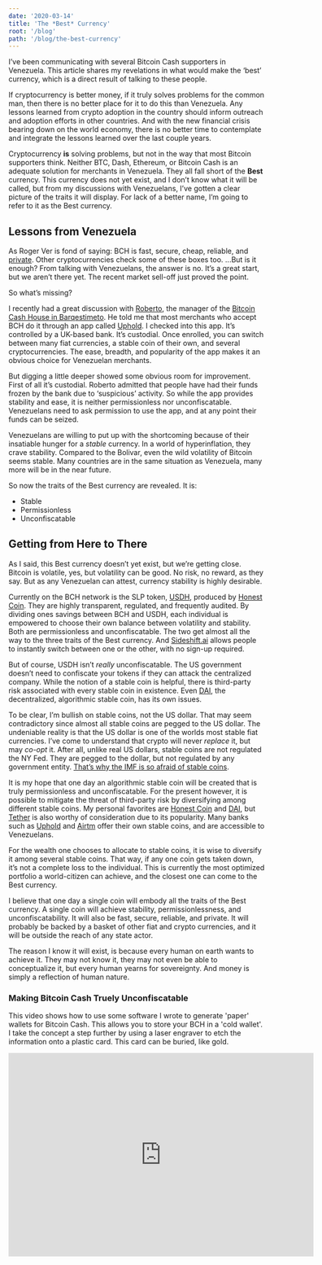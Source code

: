 ```yaml
---
date: '2020-03-14'
title: 'The *Best* Currency'
root: '/blog'
path: '/blog/the-best-currency'
---
```


I’ve been communicating with several Bitcoin Cash supporters in Venezuela. This article shares my revelations in what would make the ‘best’ currency, which is a direct result of talking to these people.

If cryptocurrency is better money, if it truly solves problems for the common man, then there is no better place for it to do this than Venezuela. Any lessons learned from crypto adoption in the country should inform outreach and adoption efforts in other countries. And with the new financial crisis bearing down on the world economy, there is no better time to contemplate and integrate the lessons learned over the last couple years.

Cryptocurrency **is** solving problems, but not in the way that most Bitcoin supporters think. Neither BTC, Dash, Ethereum, or Bitcoin Cash is an adequate solution for merchants in Venezuela. They all fall short of the **Best** currency. This currency does not yet exist, and I don’t know what it will be called, but from my discussions with Venezuelans, I’ve gotten a clear picture of the traits it will display. For lack of a better name, I’m going to refer to it as the Best currency.

## Lessons from Venezuela
As Roger Ver is fond of saying: BCH is fast, secure, cheap, reliable, and [private](https://cashshuffle.com/). Other cryptocurrencies check some of these boxes too. ...But is it enough? From talking with Venezuelans, the answer is no. It’s a great start, but we aren’t there yet. The recent market sell-off just proved the point.

So what’s missing?

I recently had a great discussion with [Roberto](https://read.cash/@BCHouseVE), the manager of the [Bitcoin Cash House in Barqestimeto](https://twitter.com/bchbarquisimeto).  He told me that most merchants who accept BCH do it through an app called [Uphold](https://uphold.com/). I checked into this app. It’s controlled by a UK-based bank. It’s custodial. Once enrolled, you can switch between many fiat currencies, a stable coin of their own, and several cryptocurrencies. The ease, breadth, and popularity of the app makes it an obvious choice for Venezuelan merchants.

But digging a little deeper showed some obvious room for improvement. First of all it’s custodial. Roberto admitted that people have had their funds frozen by the bank due to ‘suspicious’ activity. So while the app provides stability and ease, it is neither permissionless nor unconfiscatable. Venezuelans need to ask permission to use the app, and at any point their funds can be seized.

Venezuelans are willing to put up with the shortcoming because of their insatiable hunger for a *stable* currency. In a world of hyperinflation, they crave stability. Compared to the Bolivar, even the wild volatility of Bitcoin seems stable. Many countries are in the same situation as Venezuela, many more will be in the near future.

So now the traits of the Best currency are revealed. It is:

- Stable
- Permissionless
- Unconfiscatable

## Getting from Here to There
As I said, this Best currency doesn’t yet exist, but we’re getting close. Bitcoin is volatile, yes, but volatility can be good. No risk, no reward, as they say. But as any Venezuelan can attest, currency stability is highly desirable.

Currently on the BCH network is the SLP token, [USDH](https://simpleledger.info/#token/c4b0d62156b3fa5c8f3436079b5394f7edc1bef5dc1cd2f9d0c4d46f82cca479), produced by [Honest Coin](https://www.honestcoin.io/). They are highly transparent, regulated, and frequently audited. By dividing ones savings between BCH and USDH, each individual is empowered to choose their own balance between volatility and stability. Both are permissionless and unconfiscatable. The two get almost all the way to the three traits of the Best currency. And [Sideshift.ai](https://sideshift.ai/) allows people to instantly switch between one or the other, with no sign-up required.

But of course, USDH isn’t *really* unconfiscatable. The US government doesn’t need to confiscate your tokens if they can attack the centralized company. While the notion of a stable coin is helpful, there is third-party risk associated with every stable coin in existence. Even [DAI](https://makerdao.com/en/), the decentralized, algorithmic stable coin, has its own issues.

To be clear, I’m bullish on stable coins, not the US dollar. That may seem contradictory since almost all stable coins are pegged to the US dollar. The undeniable reality is that the US dollar is one of the worlds most stable fiat currencies. I’ve come to understand that crypto will never *replace* it, but may *co-opt* it. After all, unlike real US dollars, stable coins are not regulated the NY Fed. They are pegged to the dollar, but not regulated by any government entity. [That’s why the IMF is so afraid of stable coins](https://www.bloomberg.com/news/articles/2019-10-16/fed-drags-feet-as-digital-money-revolution-tests-central-banks).

It is my hope that one day an algorithmic stable coin will be created that is truly permissionless and unconfiscatable. For the present however, it is possible to mitigate the threat of third-party risk by diversifying among different stable coins. My personal favorites are [Honest Coin](https://www.honestcoin.io/) and [DAI](https://makerdao.com/en/), but [Tether](https://tether.to/) is also worthy of consideration due to its popularity. Many banks such as [Uphold](https://uphold.com/) and [Airtm](https://www.airtm.com/) offer their own stable coins, and are accessible to Venezuelans.

For the wealth one chooses to allocate to stable coins, it is wise to diversify it among several stable coins. That way, if any one coin gets taken down, it’s not a complete loss to the individual. This is currently the most optimized portfolio a world-citizen can achieve, and the closest one can come to the Best currency.

I believe that one day a single coin will embody all the traits of the Best currency. A single coin will achieve stability, permissionlessness, and unconfiscatability. It will also be fast, secure, reliable, and private. It will probably be backed by a basket of other fiat and crypto currencies, and it will be outside the reach of any state actor.

The reason I know it will exist, is because every human on earth wants to achieve it. They may not know it, they may not even be able to conceptualize it, but every human yearns for sovereignty. And money is simply a reflection of human nature.

### Making Bitcoin Cash Truely Unconfiscatable
This video shows how to use some software I wrote to generate 'paper' wallets for Bitcoin Cash. This allows you to store your BCH in a 'cold wallet'. I take the concept a step further by using a laser engraver to etch the information onto a plastic card. This card can be buried, like gold.

<iframe width="600" height="400" src="https://www.youtube.com/embed/3qn0mmfwlBQ" frameborder="0" allow="accelerometer; autoplay; encrypted-media; gyroscope; picture-in-picture" allowfullscreen></iframe>
